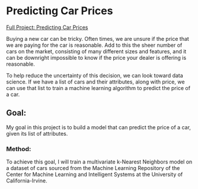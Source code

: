 # Predicting Car Prices

[Full Project: Predicting Car Prices](https://nbviewer.jupyter.org/github/stephentaul22/Predicting-Car-Prices/blob/main/Predicting%20Car%20Prices.ipynb)

Buying a new car can be tricky. Often times, we are unsure if the price that we are paying for the car is reasonable. Add to this the sheer number of cars on the market, consisting of many different sizes and features, and it can be downright impossible to know if the price your dealer is offering is reasonable.

To help reduce the uncertainty of this decision, we can look toward data science. If we have a list of cars and their attributes, along with price, we can use that list to train a machine learning algorithm to predict the price of a car.

## Goal:

My goal in this project is to build a model that can predict the price of a car, given its list of attributes.

### Method:

To achieve this goal, I will train a multivariate k-Nearest Neighbors model on a dataset of cars sourced from the Machine Learning Repository of the Center for Machine Learning and Intelligent Systems at the University of California-Irvine.
